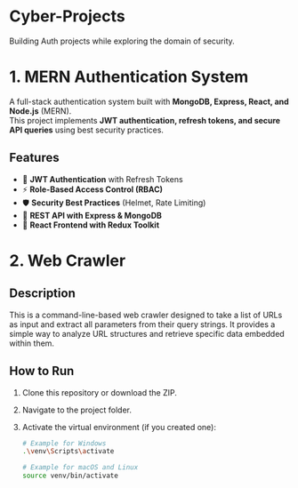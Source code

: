 # Cyber-Projects
Building Auth projects while exploring the domain of security.

# 1. MERN Authentication System

A full-stack authentication system built with **MongoDB, Express, React, and Node.js** (MERN).  
This project implements **JWT authentication, refresh tokens, and secure API queries** using best security practices.

## Features
- 🔐 **JWT Authentication** with Refresh Tokens  
- ⚡ **Role-Based Access Control (RBAC)**  
- 🛡 **Security Best Practices** (Helmet, Rate Limiting)  
- 📡 **REST API with Express & MongoDB**  
- 🚀 **React Frontend with Redux Toolkit**  


# 2. Web Crawler 
## Description
This is a command-line-based web crawler designed to take a list of URLs as input and extract all parameters from their query strings. It provides a simple way to analyze URL structures and retrieve specific data embedded within them.

## How to Run
1. Clone this repository or download the ZIP.
2. Navigate to the project folder.
3. Activate the virtual environment (if you created one):

   ```bash
   # Example for Windows
   .\venv\Scripts\activate

   # Example for macOS and Linux
   source venv/bin/activate